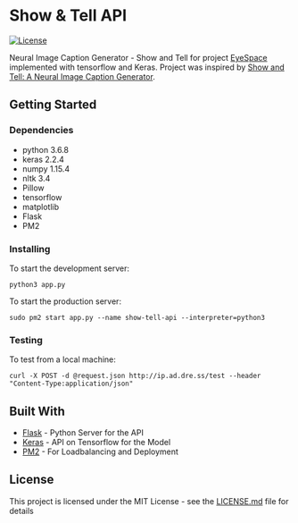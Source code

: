 # Show & Tell API

[![License](http://img.shields.io/badge/License-MIT-brightgreen.svg)](./LICENSE)

Neural Image Caption Generator - Show and Tell for project [EyeSpace](https://eyespace.app/) implemented with tensorflow and Keras. Project was inspired by [Show and Tell: A Neural Image Caption Generator](https://arxiv.org/pdf/1411.4555.pdf).

## Getting Started

<!-- These instructions will get you a copy of the project up and running on your local machine for development and testing purposes. See deployment for notes on how to deploy the project on a live system. -->

### Dependencies 

* python 3.6.8
* keras 2.2.4 
* numpy 1.15.4
* nltk 3.4
* Pillow
* tensorflow
* matplotlib
* Flask
* PM2

### Installing
To start the development server:

```
python3 app.py
```

To start the production server:

```
sudo pm2 start app.py --name show-tell-api --interpreter=python3
```
### Testing

To test from a local machine:
```
curl -X POST -d @request.json http://ip.ad.dre.ss/test --header "Content-Type:application/json"
```
## Built With

* [Flask](http://flask.palletsprojects.com/en/1.1.x/) - Python Server for the API
* [Keras](https://keras.io/) - API on Tensorflow for the Model
* [PM2](https://pm2.keymetrics.io/) - For Loadbalancing and Deployment
<!-- 
## Contributing

Please read [CONTRIBUTING.md](https://gist.github.com/PurpleBooth/b24679402957c63ec426) for details on our code of conduct, and the process for submitting pull requests to us.

## Versioning

We use [SemVer](http://semver.org/) for versioning. For the versions available, see the [tags on this repository](https://github.com/your/project/tags).  -->

## License

This project is licensed under the MIT License - see the [LICENSE.md](LICENSE.md) file for details
<!-- 
## Acknowledgments

* Hat tip to anyone whose code was used
* Inspiration
* etc -->


